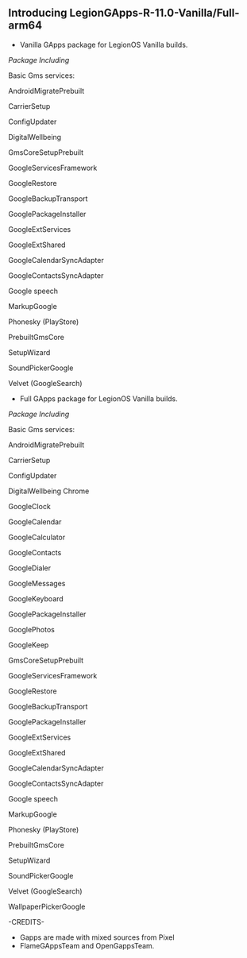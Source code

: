 ##  Introducing LegionGApps-R-11.0-Vanilla/Full-arm64   ##

- Vanilla GApps package for LegionOS Vanilla builds.

*Package Including*

  Basic Gms services:
  
  AndroidMigratePrebuilt
  
  CarrierSetup
  
  ConfigUpdater
  
  DigitalWellbeing
  
  GmsCoreSetupPrebuilt
  
  GoogleServicesFramework
  
  GoogleRestore
  
  GoogleBackupTransport
  
  GooglePackageInstaller
  
  GoogleExtServices
  
  GoogleExtShared
  
  GoogleCalendarSyncAdapter
  
  GoogleContactsSyncAdapter
  
  Google speech
  
  MarkupGoogle
  
  Phonesky (PlayStore)
  
  PrebuiltGmsCore
  
  SetupWizard
  
  SoundPickerGoogle
  
  Velvet (GoogleSearch)

 - Full GApps package for LegionOS Vanilla builds.

*Package Including*

  Basic Gms services:
  
  AndroidMigratePrebuilt
  
  CarrierSetup
  
  ConfigUpdater
  
  DigitalWellbeing
  Chrome
  
  GoogleClock
  
  GoogleCalendar
  
  GoogleCalculator
  
  GoogleContacts
  
  GoogleDialer
  
  GoogleMessages
  
  GoogleKeyboard
  
  GooglePackageInstaller
  
  GooglePhotos
  
  GoogleKeep
  
  GmsCoreSetupPrebuilt
  
  GoogleServicesFramework
  
  GoogleRestore
  
  GoogleBackupTransport
  
  GooglePackageInstaller
  
  GoogleExtServices
  
  GoogleExtShared
  
  GoogleCalendarSyncAdapter
  
  GoogleContactsSyncAdapter
  
  Google speech
  
  MarkupGoogle
  
  Phonesky (PlayStore)
  
  PrebuiltGmsCore
  
  SetupWizard
  
  SoundPickerGoogle
  
  Velvet (GoogleSearch)
  
  WallpaperPickerGoogle


-CREDITS-
* Gapps are made with mixed sources from Pixel
* FlameGAppsTeam and OpenGappsTeam.
